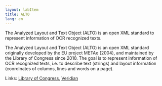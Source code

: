 ```yaml
---
layout: labItem
title: ALTO
lang: en
---
```

The Analyzed Layout and Text Object (ALTO) is an open XML standard to represent information of OCR recognized texts.

<!-- more -->

The Analyzed Layout and Text Object (ALTO) is an open XML standard originally developed by the EU project METAe (2004), and maintained by the Library of Congress since 2010. The goal is to represent information of OCR recognized texts, i.e. to describe text (strings) and layout information (coordinates of columns, lines and words on a page).

Links: [Library of Congress](http://www.loc.gov/standards/alto/), [Veridian](http://www.veridiansoftware.com/knowledge-base/alto-information-sheet/)
